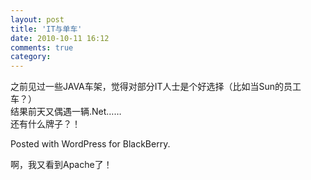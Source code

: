 ```yaml
---
layout: post
title: 'IT与单车'
date: 2010-10-11 16:12
comments: true
category: 
---
```

    

之前见过一些JAVA车架，觉得对部分IT人士是个好选择（比如当Sun的员工车？）  
结果前天又偶遇一辆.Net……  
还有什么牌子？！

Posted with WordPress for BlackBerry.

啊，我又看到Apache了！
